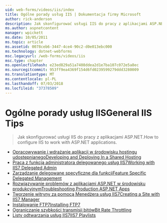 ```yaml
---
uid: web-forms/videos/iis/index
title: Ogólne porady usług IIS | Dokumentacja firmy Microsoft
author: rick-anderson
description: Jak skonfigurować usługi IIS do pracy z aplikacjami ASP.NET.
ms.author: aspnetcontent
manager: wpickett
ms.date: 10/05/2011
ms.topic: article
ms.assetid: 0078ceb6-3447-4ce4-90c2-d0e013ebc000
ms.technology: dotnet-webforms
msc.legacyurl: /web-forms/videos/iis
msc.type: chapter
ms.openlocfilehash: e23ed829a51a7408ddea2d1e7ba107c072e5a8ec
ms.sourcegitcommit: 953ff9ea4369f154d6fd0239599279ddd3280009
ms.translationtype: MT
ms.contentlocale: pl-PL
ms.lasthandoff: 07/03/2018
ms.locfileid: "37378509"
---
```

<a name="general-iis-tips"></a><span data-ttu-id="01a62-103">Ogólne porady usług IIS</span><span class="sxs-lookup"><span data-stu-id="01a62-103">General IIS Tips</span></span>
====================
> <span data-ttu-id="01a62-104">Jak skonfigurować usługi IIS do pracy z aplikacjami ASP.NET.</span><span class="sxs-lookup"><span data-stu-id="01a62-104">How to configure IIS to work with ASP.NET applications.</span></span>


- [<span data-ttu-id="01a62-105">Opracowywanie i wdrażanie aplikacji w środowisku hostingu udostępnianego</span><span class="sxs-lookup"><span data-stu-id="01a62-105">Developing and Deploying In a Shared Hosting</span></span>](developing-and-deploying-in-a-shared-hosting.md)
- [<span data-ttu-id="01a62-106">Praca z funkcją administratora delegowanego usług IIS7</span><span class="sxs-lookup"><span data-stu-id="01a62-106">Working with IIS7 Delegated Admin</span></span>](working-with-iis7-deligated-admin.md)
- [<span data-ttu-id="01a62-107">Zarządzanie delegowane specyficzne dla funkcji</span><span class="sxs-lookup"><span data-stu-id="01a62-107">Feature Specific Delegated Management</span></span>](feature-specific-delegated-management.md)
- [<span data-ttu-id="01a62-108">Rozwiązywanie problemów z aplikacjami ASP.NET w środowisku produkcyjnym</span><span class="sxs-lookup"><span data-stu-id="01a62-108">Troubleshooting Production ASP.NET Apps</span></span>](troubleshooting-production-aspnet-apps.md)
- [<span data-ttu-id="01a62-109">Tworzenie witryny za pomocą Menedżera usług IIS7</span><span class="sxs-lookup"><span data-stu-id="01a62-109">Creating a Site with IIS7 Manager</span></span>](creating-a-site-with-iis7-manager.md)
- [<span data-ttu-id="01a62-110">Instalowanie FTP7</span><span class="sxs-lookup"><span data-stu-id="01a62-110">Installing FTP7</span></span>](installing-ftp7.md)
- [<span data-ttu-id="01a62-111">Ograniczanie szybkości transmisji bitów</span><span class="sxs-lookup"><span data-stu-id="01a62-111">Bit Rate Throttling</span></span>](bit-rate-throttling.md)
- [<span data-ttu-id="01a62-112">Listy odtwarzania usług IIS7</span><span class="sxs-lookup"><span data-stu-id="01a62-112">IIS7 Playlists</span></span>](iis7-playlists.md)
